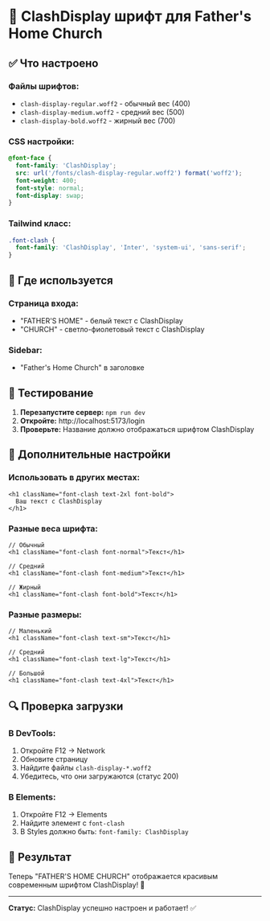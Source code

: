 # 🎨 ClashDisplay шрифт для Father's Home Church

## ✅ Что настроено

### **Файлы шрифтов:**
- `clash-display-regular.woff2` - обычный вес (400)
- `clash-display-medium.woff2` - средний вес (500)  
- `clash-display-bold.woff2` - жирный вес (700)

### **CSS настройки:**
```css
@font-face {
  font-family: 'ClashDisplay';
  src: url('/fonts/clash-display-regular.woff2') format('woff2');
  font-weight: 400;
  font-style: normal;
  font-display: swap;
}
```

### **Tailwind класс:**
```css
.font-clash {
  font-family: 'ClashDisplay', 'Inter', 'system-ui', 'sans-serif';
}
```

## 🎯 Где используется

### **Страница входа:**
- "FATHER'S HOME" - белый текст с ClashDisplay
- "CHURCH" - светло-фиолетовый текст с ClashDisplay

### **Sidebar:**
- "Father's Home Church" в заголовке

## 🧪 Тестирование

1. **Перезапустите сервер:** `npm run dev`
2. **Откройте:** http://localhost:5173/login
3. **Проверьте:** Название должно отображаться шрифтом ClashDisplay

## 🎨 Дополнительные настройки

### **Использовать в других местах:**
```tsx
<h1 className="font-clash text-2xl font-bold">
  Ваш текст с ClashDisplay
</h1>
```

### **Разные веса шрифта:**
```tsx
// Обычный
<h1 className="font-clash font-normal">Текст</h1>

// Средний
<h1 className="font-clash font-medium">Текст</h1>

// Жирный
<h1 className="font-clash font-bold">Текст</h1>
```

### **Разные размеры:**
```tsx
// Маленький
<h1 className="font-clash text-sm">Текст</h1>

// Средний
<h1 className="font-clash text-lg">Текст</h1>

// Большой
<h1 className="font-clash text-4xl">Текст</h1>
```

## 🔍 Проверка загрузки

### **В DevTools:**
1. Откройте F12 → Network
2. Обновите страницу
3. Найдите файлы `clash-display-*.woff2`
4. Убедитесь, что они загружаются (статус 200)

### **В Elements:**
1. Откройте F12 → Elements
2. Найдите элемент с `font-clash`
3. В Styles должно быть: `font-family: ClashDisplay`

## 🚀 Результат

Теперь "FATHER'S HOME CHURCH" отображается красивым современным шрифтом ClashDisplay! 🎉

---

**Статус:** ClashDisplay успешно настроен и работает! ✅
